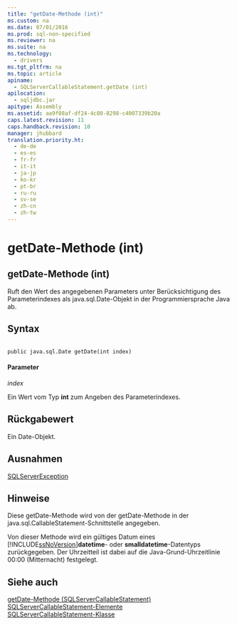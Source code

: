 ```yaml
---
title: "getDate-Methode (int)"
ms.custom: na
ms.date: 07/01/2016
ms.prod: sql-non-specified
ms.reviewer: na
ms.suite: na
ms.technology: 
  - drivers
ms.tgt_pltfrm: na
ms.topic: article
apiname: 
  - SQLServerCallableStatement.getDate (int)
apilocation: 
  - sqljdbc.jar
apitype: Assembly
ms.assetid: aa9f08af-df24-4c80-8298-c4007339b20a
caps.latest.revision: 11
caps.handback.revision: 10
manager: jhubbard
translation.priority.ht: 
  - de-de
  - es-es
  - fr-fr
  - it-it
  - ja-jp
  - ko-kr
  - pt-br
  - ru-ru
  - sv-se
  - zh-cn
  - zh-tw
---
```

# getDate-Methode (int)
    
## getDate\-Methode \(int\)  
 Ruft den Wert des angegebenen Parameters unter Berücksichtigung des Parameterindexes als java.sql.Date\-Objekt in der Programmiersprache Java ab.  
  
## Syntax  
  
```  
  
public java.sql.Date getDate(int index)  
```  
  
#### Parameter  
 *index*  
  
 Ein Wert vom Typ **int** zum Angeben des Parameterindexes.  
  
## Rückgabewert  
 Ein Date\-Objekt.  
  
## Ausnahmen  
 [SQLServerException](../content/SQLServerException-Class.md)  
  
## Hinweise  
 Diese getDate\-Methode wird von der getDate\-Methode in der java.sql.CallableStatement\-Schnittstelle angegeben.  
  
 Von dieser Methode wird ein gültiges Datum eines [!INCLUDE[ssNoVersion](../content/includes/ssNoVersion_md.md)]**datetime**\- oder **smalldatetime**\-Datentyps zurückgegeben. Der Uhrzeitteil ist dabei auf die Java\-Grund\-Uhrzeitlinie 00:00 \(Mitternacht\) festgelegt.  
  
## Siehe auch  
 [getDate-Methode &#40;SQLServerCallableStatement&#41;](../content/getDate-Method--SQLServerCallableStatement-.md)   
 [SQLServerCallableStatement-Elemente](../content/SQLServerCallableStatement-Members.md)   
 [SQLServerCallableStatement-Klasse](../content/SQLServerCallableStatement-Class.md)  
  
  